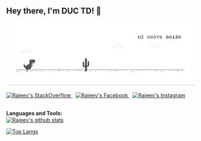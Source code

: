 ## Hey there, I'm DUC TD! 👋

[![thaiduc01](dino.gif)](https://www.facebook.com/profile.php?id=100056666569529)

<a href="https://stackoverflow.com/users/4837440/rajeev-kumar-singh">
  <img alt="Rajeev's StackOverflow" width="22px" src="https://cdn.jsdelivr.net/npm/simple-icons@v3/icons/stackoverflow.svg" />
</a> &nbsp;
<a href="https://www.facebook.com/rajeevhub/">
  <img alt="Rajeev's Facebook" width="22px" src="https://www.facebook.com/profile.php?id=100056666569529" />
</a>  &nbsp;
<a href="https://instagram.com/rajeevhub/">
  <img alt="Rajeev's Instagram" width="22px" src="https://instagram.com/d29_ic?igshid=NzZlODBkYWE4Ng==" />
</a>
<br/>
<br/>

**Languages and Tools:**  
<a href="https://github.com/callicoder">
 <img align="center" src="https://github-readme-stats.vercel.app/api?username=callicoder&show_icons=true&theme=light&line_height=27&include_all_commits=true&count_private=true&hide=issues,prs,contribs" alt="Rajeev's github stats"/>
</a>

<div>

[![Top Langs](https://github-readme-stats.vercel.app/api/top-langs/?username=thaiduc01&layout=compact&theme=tokyonight&hide_border=true&hide=css&count_private=true)](https://github.com/thaiduc01)

<div/>
